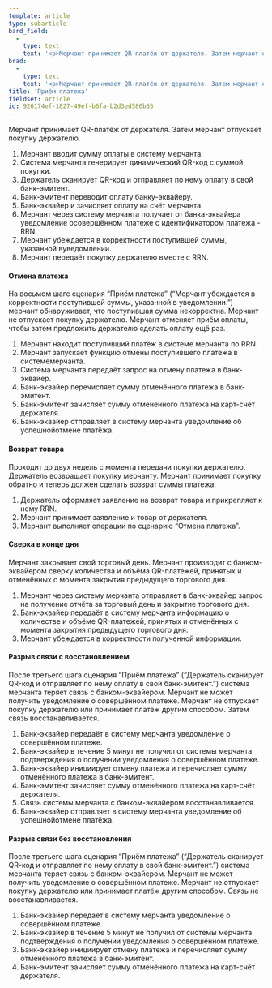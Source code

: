 ```yaml
---
template: article
type: subarticle
bard_field:
  -
    type: text
    text: '<p>Мерчант принимает QR-платёж от держателя. Затем мерчант отпускает покупку держателю.</p><ol><li>Мерчант вводит сумму оплаты в систему мерчанта.</li><li>Система мерчанта генерирует динамический QR-код с суммой покупки.</li><li>Держатель сканирует QR-код и отправляет по нему оплату в свой банк-эмитент.</li><li>Банк-эмитент переводит оплату банку-эквайеру.</li><li>Банк-эквайер и зачисляет оплату на счёт мерчанта.</li><li>Мерчант через систему мерчанта получает от банка-эквайера уведомление осовершённом платеже с идентификатором платежа - RRN.</li><li>Мерчант убеждается в корректности поступившей суммы, указанной вуведомлении.</li><li>Мерчант передаёт покупку держателю вместе с RRN.</li></ol><h4>Отмена платежа</h4><p>На восьмом шаге сценария “Приём платежа” (“Мерчант убеждается в корректности поступившей суммы, указанной в уведомлении.”) мерчант обнаруживает, что поступившая сумма некорректна. Мерчант не отпускает покупку держателю. Мерчант отменяет приём оплаты, чтобы затем предложить держателю сделать оплату ещё раз.</p><ol><li>Мерчант находит поступивший платёж в системе мерчанта по RRN.</li><li>Мерчант запускает функцию отмены поступившего платежа в системемерчанта.</li><li>Система мерчанта передаёт запрос на отмену платежа в банк-эквайер.</li><li>Банк-эквайер перечисляет сумму отменённого платежа в банк-эмитент.</li><li>Банк-эмитент зачисляет сумму отменённого платежа на карт-счёт держателя.</li><li>Банк-эквайер отправляет в систему мерчанта уведомление об успешнойотмене платёжа.</li></ol><h4>Возврат товара</h4><p>Проходит до двух недель с момента передачи покупки держателю. Держатель возвращает покупку мерчанту. Мерчант принимает покупку обратно и теперь должен сделать возврат суммы платежа.</p><ol><li>Держатель оформляет заявление на возврат товара и прикрепляет к нему RRN.</li><li>Мерчант принимает заявление и товар от держателя.</li><li>Мерчант выполняет операции по сценарию “Отмена платежа”.</li></ol><h4>Сверка в конце дня</h4><p>Мерчант закрывает свой торговый день. Мерчант производит с банком-эквайером сверку количества и объёма QR-платежей, принятых и отменённых с момента закрытия предыдущего торгового дня.</p><ol><li>Мерчант через систему мерчанта отправляет в банк-эквайер запрос на получение отчёта за торговый день и закрытие торгового дня.</li><li>Банк-эквайер передаёт в систему мерчанта информацию о количестве и объёме QR-платежей, принятых и отменённых с момента закрытия предыдущего торгового дня.</li><li>Мерчант убеждается в корректности полученной информации.</li></ol><h4>Разрыв связи с восстановлением</h4><p>После третьего шага сценария “Приём платежа” (“Держатель сканирует QR-код и отправляет по нему оплату в свой банк-эмитент.”) система мерчанта теряет связь с банком-эквайером. Мерчант не может получить уведомление о совершённом платеже. Мерчант не отпускает покупку держателю или принимает платёж другим способом. Затем связь восстанавливается.</p><ol><li>Банк-эквайер передаёт в систему мерчанта уведомление о совершённом платеже.</li><li>Банк-эквайер в течение 5 минут не получил от системы мерчанта подтверждения о получении уведомления о совершённом платеже.</li><li>Банк-эквайер инициирует отмену платежа и перечисляет сумму отменённого платежа в банк-эмитент.</li><li>Банк-эмитент зачисляет сумму отменённого платежа на карт-счёт держателя.</li><li>Связь системы мерчанта с банком-эквайером восстанавливается.</li><li>Банк-эквайер отправляет в систему мерчанта уведомление об успешнойотмене платёжа.</li></ol><h4>Разрыв связи без восстановления</h4><p>После третьего шага сценария “Приём платежа” (“Держатель сканирует QR-код и отправляет по нему оплату в свой банк-эмитент.”) система мерчанта теряет связь с банком-эквайером. Мерчант не может получить уведомление о совершённом платеже. Мерчант не отпускает покупку держателю или принимает платёж другим способом. Связь не восстанавливается.</p><ol><li>Банк-эквайер передаёт в систему мерчанта уведомление о совершённом платеже.</li><li>Банк-эквайер в течение 5 минут не получил от системы мерчанта подтверждения о получении уведомления о совершённом платеже.</li><li>Банк-эквайер инициирует отмену платежа и перечисляет сумму отменённого платежа в банк-эмитент.</li><li>Банк-эмитент зачисляет сумму отменённого платежа на карт-счёт держателя.</li></ol>'
brad:
  -
    type: text
    text: '<p>Мерчант принимает QR-платёж от держателя. Затем мерчант отпускает покупку держателю.</p><ol><li>Мерчант вводит сумму оплаты в систему мерчанта.</li><li>Система мерчанта генерирует динамический QR-код с суммой покупки.</li><li>Держатель сканирует QR-код и отправляет по нему оплату в свой банк-эмитент.</li><li>Банк-эмитент переводит оплату банку-эквайеру.</li><li>Банк-эквайер и зачисляет оплату на счёт мерчанта.</li><li>Мерчант через систему мерчанта получает от банка-эквайера уведомление осовершённом платеже с идентификатором платежа - RRN.</li><li>Мерчант убеждается в корректности поступившей суммы, указанной вуведомлении.</li><li>Мерчант передаёт покупку держателю вместе с RRN.</li></ol><h4>Отмена платежа</h4><p>На восьмом шаге сценария “Приём платежа” (“Мерчант убеждается в корректности поступившей суммы, указанной в уведомлении.”) мерчант обнаруживает, что поступившая сумма некорректна. Мерчант не отпускает покупку держателю. Мерчант отменяет приём оплаты, чтобы затем предложить держателю сделать оплату ещё раз.</p><ol><li>Мерчант находит поступивший платёж в системе мерчанта по RRN.</li><li>Мерчант запускает функцию отмены поступившего платежа в системемерчанта.</li><li>Система мерчанта передаёт запрос на отмену платежа в банк-эквайер.</li><li>Банк-эквайер перечисляет сумму отменённого платежа в банк-эмитент.</li><li>Банк-эмитент зачисляет сумму отменённого платежа на карт-счёт держателя.</li><li>Банк-эквайер отправляет в систему мерчанта уведомление об успешнойотмене платёжа.</li></ol><h4>Возврат товара</h4><p>Проходит до двух недель с момента передачи покупки держателю. Держатель возвращает покупку мерчанту. Мерчант принимает покупку обратно и теперь должен сделать возврат суммы платежа.</p><ol><li>Держатель оформляет заявление на возврат товара и прикрепляет к нему RRN.</li><li>Мерчант принимает заявление и товар от держателя.</li><li>Мерчант выполняет операции по сценарию “Отмена платежа”.</li></ol><h4>Сверка в конце дня</h4><p>Мерчант закрывает свой торговый день. Мерчант производит с банком-эквайером сверку количества и объёма QR-платежей, принятых и отменённых с момента закрытия предыдущего торгового дня.</p><ol><li>Мерчант через систему мерчанта отправляет в банк-эквайер запрос на получение отчёта за торговый день и закрытие торгового дня.</li><li>Банк-эквайер передаёт в систему мерчанта информацию о количестве и объёме QR-платежей, принятых и отменённых с момента закрытия предыдущего торгового дня.</li><li>Мерчант убеждается в корректности полученной информации.</li></ol><h4>Разрыв связи с восстановлением</h4><p>После третьего шага сценария “Приём платежа” (“Держатель сканирует QR-код и отправляет по нему оплату в свой банк-эмитент.”) система мерчанта теряет связь с банком-эквайером. Мерчант не может получить уведомление о совершённом платеже. Мерчант не отпускает покупку держателю или принимает платёж другим способом. Затем связь восстанавливается.</p><ol><li>Банк-эквайер передаёт в систему мерчанта уведомление о совершённом платеже.</li><li>Банк-эквайер в течение 5 минут не получил от системы мерчанта подтверждения о получении уведомления о совершённом платеже.</li><li>Банк-эквайер инициирует отмену платежа и перечисляет сумму отменённого платежа в банк-эмитент.</li><li>Банк-эмитент зачисляет сумму отменённого платежа на карт-счёт держателя.</li><li>Связь системы мерчанта с банком-эквайером восстанавливается.</li><li>Банк-эквайер отправляет в систему мерчанта уведомление об успешнойотмене платёжа.</li></ol><h4>Разрыв связи без восстановления</h4><p>После третьего шага сценария “Приём платежа” (“Держатель сканирует QR-код и отправляет по нему оплату в свой банк-эмитент.”) система мерчанта теряет связь с банком-эквайером. Мерчант не может получить уведомление о совершённом платеже. Мерчант не отпускает покупку держателю или принимает платёж другим способом. Связь не восстанавливается.</p><ol><li>Банк-эквайер передаёт в систему мерчанта уведомление о совершённом платеже.</li><li>Банк-эквайер в течение 5 минут не получил от системы мерчанта подтверждения о получении уведомления о совершённом платеже.</li><li>Банк-эквайер инициирует отмену платежа и перечисляет сумму отменённого платежа в банк-эмитент.</li><li>Банк-эмитент зачисляет сумму отменённого платежа на карт-счёт держателя.</li></ol>'
title: 'Приём платежа'
fieldset: article
id: 926174ef-1827-49ef-b6fa-b2d3ed586b65
---
```

<p>Мерчант принимает QR-платёж от держателя. Затем мерчант отпускает покупку держателю.
</p>
<ol>
	<li>Мерчант вводит сумму оплаты в систему мерчанта.</li>
	<li>Система мерчанта генерирует динамический QR-код с суммой покупки.</li>
	<li>Держатель сканирует QR-код и отправляет по нему оплату в свой банк-эмитент.</li>
	<li>Банк-эмитент переводит оплату банку-эквайеру.</li>
	<li>Банк-эквайер и зачисляет оплату на счёт мерчанта.</li>
	<li>Мерчант через систему мерчанта получает от банка-эквайера уведомление осовершённом платеже с идентификатором платежа - RRN.</li>
	<li>Мерчант убеждается в корректности поступившей суммы, указанной вуведомлении.</li>
	<li>Мерчант передаёт покупку держателю вместе с RRN.</li>
</ol>
<h4>Отмена платежа</h4>
<p>На восьмом шаге сценария “Приём платежа” (“Мерчант убеждается в корректности поступившей суммы, указанной в уведомлении.”) мерчант обнаруживает, что поступившая сумма некорректна. Мерчант не отпускает покупку держателю. Мерчант отменяет приём оплаты, чтобы затем предложить держателю сделать оплату ещё раз.
</p>
<ol>
	<li>Мерчант находит поступивший платёж в системе мерчанта по RRN.</li>
	<li>Мерчант запускает функцию отмены поступившего платежа в системемерчанта.</li>
	<li>Система мерчанта передаёт запрос на отмену платежа в банк-эквайер.</li>
	<li>Банк-эквайер перечисляет сумму отменённого платежа в банк-эмитент.</li>
	<li>Банк-эмитент зачисляет сумму отменённого платежа на карт-счёт держателя.</li>
	<li>Банк-эквайер отправляет в систему мерчанта уведомление об успешнойотмене платёжа.</li>
</ol>
<h4>Возврат товара</h4>
<p>Проходит до двух недель с момента передачи покупки держателю. Держатель возвращает покупку мерчанту. Мерчант принимает покупку обратно и теперь должен сделать возврат суммы платежа.
</p>
<ol>
	<li>Держатель оформляет заявление на возврат товара и прикрепляет к нему RRN.</li>
	<li>Мерчант принимает заявление и товар от держателя.</li>
	<li>Мерчант выполняет операции по сценарию “Отмена платежа”.</li>
</ol>
<h4>Сверка в конце дня</h4>
<p>Мерчант закрывает свой торговый день. Мерчант производит с банком-эквайером сверку количества и объёма QR-платежей, принятых и отменённых с момента закрытия предыдущего торгового дня.
</p>
<ol>
	<li>Мерчант через систему мерчанта отправляет в банк-эквайер запрос на получение отчёта за торговый день и закрытие торгового дня.</li>
	<li>Банк-эквайер передаёт в систему мерчанта информацию о количестве и объёме QR-платежей, принятых и отменённых с момента закрытия предыдущего торгового дня.</li>
	<li>Мерчант убеждается в корректности полученной информации.</li>
</ol>
<h4>Разрыв связи с восстановлением</h4>
<p>После третьего шага сценария “Приём платежа” (“Держатель сканирует QR-код и отправляет по нему оплату в свой банк-эмитент.”) система мерчанта теряет связь с банком-эквайером. Мерчант не может получить уведомление о совершённом платеже. Мерчант не отпускает покупку держателю или принимает платёж другим способом. Затем связь восстанавливается.
</p>
<ol>
	<li>Банк-эквайер передаёт в систему мерчанта уведомление о совершённом платеже.</li>
	<li>Банк-эквайер в течение 5 минут не получил от системы мерчанта подтверждения о получении уведомления о совершённом платеже.</li>
	<li>Банк-эквайер инициирует отмену платежа и перечисляет сумму отменённого платежа в банк-эмитент.</li>
	<li>Банк-эмитент зачисляет сумму отменённого платежа на карт-счёт держателя.</li>
	<li>Связь системы мерчанта с банком-эквайером восстанавливается.</li>
	<li>Банк-эквайер отправляет в систему мерчанта уведомление об успешнойотмене платёжа.</li>
</ol>
<h4>Разрыв связи без восстановления</h4>
<p>После третьего шага сценария “Приём платежа” (“Держатель сканирует QR-код и отправляет по нему оплату в свой банк-эмитент.”) система мерчанта теряет связь с банком-эквайером. Мерчант не может получить уведомление о совершённом платеже. Мерчант не отпускает покупку держателю или принимает платёж другим способом. Связь не восстанавливается.
</p>
<ol>
	<li>Банк-эквайер передаёт в систему мерчанта уведомление о совершённом платеже.</li>
	<li>Банк-эквайер в течение 5 минут не получил от системы мерчанта подтверждения о получении уведомления о совершённом платеже.</li>
	<li>Банк-эквайер инициирует отмену платежа и перечисляет сумму отменённого платежа в банк-эмитент.</li>
	<li>Банк-эмитент зачисляет сумму отменённого платежа на карт-счёт держателя.</li>
</ol>
